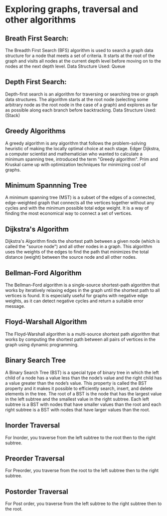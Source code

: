 # Exploring graphs, traversal and other algorithms

## Breath First Search:
The Breadth First Search (BFS) algorithm is used to search a graph data structure for a node that meets a set of criteria. It starts at the root of the graph and visits all nodes at the current depth level before moving on to the nodes at the next depth level.
Data Structure Used: Queue

## Depth First Search:
Depth-first search is an algorithm for traversing or searching tree or graph data structures. The algorithm starts at the root node (selecting some arbitrary node as the root node in the case of a graph) and explores as far as possible along each branch before backtracking.
Data Structure Used: (Stack)

## Greedy Algorithms
A greedy algorithm is any algorithm that follows the problem-solving heuristic of making the locally optimal choice at each stage. Edger Dijkstra, a computer scientist and mathematician who wanted to calculate a minimum spanning tree, introduced the term "Greedy algorithm". Prim and Kruskal came up with optimization techniques for minimizing cost of graphs. 

## Minimum Spannning Tree
A minimum spanning tree (MST) is a subset of the edges of a connected, edge-weighted graph that connects all the vertices together without any cycles and with the minimum possible total edge weight. It is a way of finding the most economical way to connect a set of vertices.

## Dijkstra's Algorithm
Dijkstra's Algorithm finds the shortest path between a given node (which is called the "source node") and all other nodes in a graph. This algorithm uses the weights of the edges to find the path that minimizes the total distance (weight) between the source node and all other nodes.

## Bellman-Ford Algorithm
The Bellman-Ford algorithm is a single-source shortest-path algorithm that works by iteratively relaxing edges in the graph until the shortest path to all vertices is found. It is especially useful for graphs with negative edge weights, as it can detect negative cycles and return a suitable error message.

## Floyd-Warshall Algorithm
The Floyd-Warshall algorithm is a multi-source shortest path algorithm that works by computing the shortest path between all pairs of vertices in the graph using dynamic programming. 

## Binary Search Tree
A Binary Search Tree (BST) is a special type of binary tree in which the left child of a node has a value less than the node’s value and the right child has a value greater than the node’s value. This property is called the BST property and it makes it possible to efficiently search, insert, and delete elements in the tree.
The root of a BST is the node that has the largest value in the left subtree and the smallest value in the right subtree. Each left subtree is a BST with nodes that have smaller values than the root and each right subtree is a BST with nodes that have larger values than the root.

## Inorder Traversal
For Inorder, you traverse from the left subtree to the root then to the right subtree.

## Preorder Traversal
For Preorder, you traverse from the root to the left subtree then to the right subtree.

## Postorder Traversal
For Post order, you traverse from the left subtree to the right subtree then to the root.
